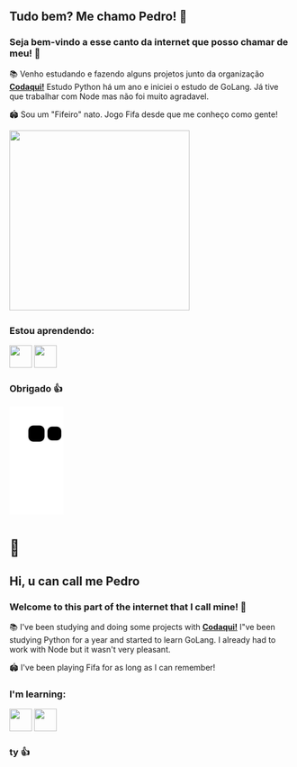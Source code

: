 ## Tudo bem? Me chamo Pedro! 🐲
### Seja bem-vindo a esse canto da internet que posso chamar de meu! 👋

📚 Venho estudando e fazendo alguns projetos junto da organização [**Codaqui!**](https://codaqui.dev) Estudo Python há um ano e iniciei o estudo de GoLang. Já tive que trabalhar com Node mas não foi muito agradavel.

🏟️ Sou um "Fifeiro" nato. Jogo Fifa desde que me conheço como gente!

   <img src="https://cdnb.artstation.com/p/assets/images/images/042/057/817/original/maddie_creates-icon.gif?1633459850" width="320" height="320"/>

### Estou aprendendo:

<img src="https://cdn.jsdelivr.net/gh/devicons/devicon/icons/go/go-original-wordmark.svg" width="40" height="40"/>       <img src="https://cdn.jsdelivr.net/gh/devicons/devicon/icons/python/python-plain.svg" width="40" height="40"/>


### **Obrigado 👍**

![Snake animation](https://github.com/pedrocvaranda/pedrocvaranda/blob/output/github-contribution-grid-snake.svg)

# **🗽**

## Hi, u can call me Pedro
### Welcome to this part of the internet that I call mine! 👋

📚 I've been studying and doing some projects with [**Codaqui!**](https://codaqui.dev) I"ve been studying Python for a year and started to learn GoLang. I already had to work with Node but it wasn't very pleasant.

🏟️ I've been playing Fifa for as long as I can remember!

### I'm learning:

<img src="https://cdn.jsdelivr.net/gh/devicons/devicon/icons/go/go-original-wordmark.svg" width="40" height="40"/>       <img src="https://cdn.jsdelivr.net/gh/devicons/devicon/icons/python/python-plain.svg" width="40" height="40"/>

### **ty 👍** 

